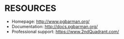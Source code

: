 # RESOURCES

* Homepage: <http://www.pgbarman.org/>
* Documentation: <http://docs.pgbarman.org/>
* Professional support: <https://www.2ndQuadrant.com/>
